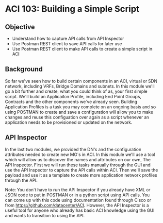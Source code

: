 # ACI 103: Building a Simple Script

## Objective

* Understand how to capture API calls from API Inspector
* Use Postman REST client to save API calls for later use
* Use Postman REST client to make API calls to create a simple script in ACI

## Background
So far we've seen how to build certain components in an ACI, virtual or SDN network, including VRFs, Bridge Domains and subnets. In this module we'll go a bit further and create, what you could think of as, your first simple script.  We'll build an Applicaiton Profile, including End Point Groups, Contracts and the other components we've already seen.  Building Application Profiles is a task you may complete on an ongoing basis and so using POSTMAN to create and save a configuration will allow you to make changes and reuse this configuation over again as a script whenever an application needs to be provisioned or updated on the network.

## API Inspector
In the last two modules, we provided the DN's and the configuration attributes needed to create new MO's in ACI.  In this module we'll use a tool which will allow us to discover the names and attributes on our own, The API Inspector.  First we will run these tasks manually through the GUI and use the API Inspector to capture the API calls within ACI. Then we'll save the payload and use it as a template to create more application network profiles through the API.

Note: You don't have to run the API Inspector if you already have XML or JSON code to put in POSTMAN or in a python script using API calls. You can come up with this code using documentation found through Cisco or from https://github.com/datacenter/ACI.  However, the API Inspector is a useful tool for anyone who already has basic ACI knowledge using the GUI and wants to transition to using the API.
